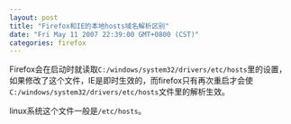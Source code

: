 ```yaml
---
layout: post
title: "Firefox和IE的本地hosts域名解析区别"
date: "Fri May 11 2007 22:39:00 GMT+0800 (CST)"
categories: firefox
---
```


Firefox会在启动时就读取`C:/windows/system32/drivers/etc/hosts`里的设置，如果修改了这个文件，IE是即时生效的，而firefox只有再次重启才会使`C:/windows/system32/drivers/etc/hosts`文件里的解析生效。

linux系统这个文件一般是`/etc/hosts`。

